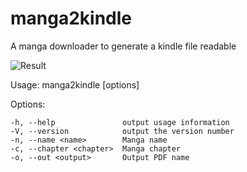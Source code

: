 # manga2kindle
A manga downloader to generate a kindle file readable

![Result](http://i66.tinypic.com/14mthea.jpg)

Usage: manga2kindle [options]

  Options:

    -h, --help               output usage information
    -V, --version            output the version number
    -n, --name <name>        Manga name
    -c, --chapter <chapter>  Manga chapter
    -o, --out <output>       Output PDF name

```
